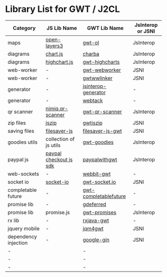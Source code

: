 # Library List for GWT / J2CL

Category | JS Lib Name |  GWT Lib Name | JsInterop or JSNI
-------- | ----------- | ------------- | ----------------- 
maps | [open-layers3](https://openlayers.org) | [gwt-ol](https://github.com/TDesjardins/gwt-ol) | JsInterop
diagrams | [chart.js](https://www.chartjs.org) | [charba](https://github.com/pepstock-org/Charba) | JsInterop
diagrams | [highchart.js](https://www.highcharts.com) | [gwt-highcharts](https://github.com/ascendtech/gwt-highcharts) | JsInterop
web-worker | - | [gwt-webworker](https://gitlab.com/ManfredTremmel/gwt-webworker) | JSNI
web-worker | - | [gwtwwlinker](https://github.com/tomekziel/gwtwwlinker) | JSNI
generator | - | [jsinterop-generator](https://github.com/google/jsinterop-generator) | -
generator | - | [webtack](https://github.com/realityforge/webtack) | -
qr scanner | [nimiq.qr-scanner](https://github.com/nimiq/qr-scanner) | [gwt-qr-scanner](https://github.com/masterdany88/gwt-qr-scanner) | JsInterop
zip files | [jszip](https://stuk.github.io/jszip) | [gwtjszip](https://github.com/ainslec/GWTJSZip) | JSNI
saving files | [filesaver-js](https://github.com/eligrey/FileSaver.js) | [filesaver-js-gwt](https://github.com/ainslec/FileSaverJsGwt) | JSNI
goodies utils | collection of js utils | [gwt-goodies](https://github.com/peruncs/gwt) | JsInterop
paypal js | [paypal checkout js sdk](https://developer.paypal.com/docs/checkout/integrate) | [paypalwithgwt](https://github.com/schube/paypalwithgwt) | JsInterop
web-sockets | - | [webbit-gwt](https://github.com/niloc132/webbit-gwt) | -
socket io | [socket-io](https://socket.io) | [gwt-socket.io](https://github.com/jumanor/gwt_socket.io) | JSNI
completable future | -| [gwt-completablefuture](https://github.com/OneGeek/GWT-CompletableFuture) | -
promise lib | - | [gdeferred](https://github.com/reinert/gdeferred) | -
promise lib | promise.js | [gwt-promises](https://github.com/jimmyfm/gwt-promises) | JsInterop
rx lib | - | [rxjava-gwt](https://github.com/intendia-oss/rxjava-gwt) | -
jquery mobile | - | [jqm4gwt](https://github.com/jqm4gwt/jqm4gwt) | JSNI
dependency injection | - | [google-gin](https://github.com/gwtplus/google-gin) | JSNI
 | - | []() | -
 | - | []() | -
 | - | []() | -
